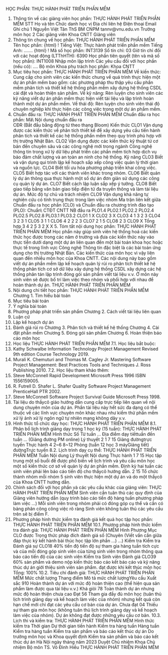 HỌC PHẦN: THỰC HÀNH PHÁT TRIỂN PHẦN MỀM
1. Thông tin về các giảng viên học phần: THỰC HÀNH PHÁT TRIỂN PHẦN MỀM
STT Họ và tên Chức danh học vị Địa chỉ liên hệ Điện thoại Email Ghi chú 1 Nguyễn Việt Tân ThS BM CNPM tannv\@vnu.edu.vn Trưởng môn học
2 Các giảng viên Khoa CNTT Giảng viên
2. Thông tin chung về học phần: THỰC HÀNH PHÁT TRIỂN PHẦN MỀM Tên học phần:
{html}
! Tiếng Việt: Thực hành phát triển phần mềm Tiếng Anh: \...\....
{html}
! Mã số học phần: INT3139 Số tín chỉ: 03 Giờ tín chỉ đối với các hoạt động (LTThHTH): 6390 Học phần tiên quyết (tên và mã số học phần): INT1008 Nhập môn lập
trình Các yêu cầu đối với học phần (nếu có): \.... Bộ môn Khoa phụ trách học phần: Khoa CNTT
3. Mục tiêu học phần: THỰC HÀNH PHÁT TRIỂN PHẦN MỀM Về kiến thức: Cung cấp cho sinh viên các kiến thức chung về quá trình thực hiện một dự án phần mềm bao gồm: các phương pháp thu thập yêu cầu phần mềm phân tích và thiết kế hệ thống phần mềm xây dựng hệ thống CSDL cài đặt và hoàn thiện sản phẩm. Về kỹ năng: Rèn luyện cho sinh viên các kỹ năng viết dự án phần mềm thực hiện viết tài liệu và lập trình hoàn thành một dự án phần mềm. Về thái độ: Rèn luyện cho sinh viên thái độ chuyên nghiệp khi thực hiện các công việc trong một dự án phầm mềm.
4. Chuẩn đầu ra: THỰC HÀNH PHÁT TRIỂN PHẦN MỀM
Chuẩn đầu ra học phần: Mã\ Nội dung chuẩn đầu ra\
CĐR (Bắt đầu bằng động từ theo thang Bloom) Kiến thức
CLO1 Vận dụng được các kiến thức về phân tích thiết kế để xây dựng yêu cầu tiến hành phân tích và thiết kế các hệ thống phần mềm theo quy trình phù hợp với thị trường Nhật Bản.
CLO2 Vận dụng được các kiến thức kỹ thuật từ cơ bản đến chuyên sâu và các công nghệ mới trong ngành Công nghệ thông tin trong xử lý dữ liệu phát triển các phần mềm tích hợp dịch vụ bảo đảm chất lượng và an toàn an ninh cho hệ thống.
Kỹ năng
CLO3 Biết và vận dụng qui trình lập kế hoạch sắp xếp công việc quản lý thời gian và nguồn lực.
CLO4 Biết tối ưu hóa phương pháp triển khai công việc.
CLO5 Biết hợp tác với các thành viên khác trong nhóm.
CLO6 Biết quản lý dự án thông qua thực hành một số dự án đơn giản sử dụng các công cụ quản lý dự án.
CLO7 Biết cách lập luận sắp xếp ý tưởng.
CLO8 Biết giao tiếp bằng văn bản giao tiếp điện tử đa truyền thông và làm tài liệu dự án. Mức độ tự chủ và trách nhiệm CLO9 Vận dụng khả năng tự nghiên cứu có tính trung thực trong làm việc nhóm
Ma trận liên kết giữa Chuẩn đầu ra học phần (CLO) và Chuẩn đầu ra
chương trình đào tạo (PLO): Chuẩn\ CTĐT CNTT NB
đầu ra PLO1.4 PLO2.1 PLO2.2 PLO2.4 PLO2.5 PLO2.8 PLO3.1 PLO3.2
CLO1 1 X
CLO2 3 X
CLO3 4 1 3 2 3
CLO4 3 2 3 1
CLO5 3 1 1
CLO6 4 2 2 2 3
CLO7 2 1 5
CLO8 2 3
CLO9 X
Tổng hợp 3 4 2 5 3 2 X X 5. Tóm tắt nội dung học phần: THỰC HÀNH PHÁT TRIỂN PHẦN MỀM
Học phần này giúp sinh viên hệ thống hoá các kiến thức học được trong các năm ở trường và đưa các kiến thức này vào thực tiễn dưới dạng một dự án liên quan đến một bài toán khoa học hoặc thực tế trong lĩnh vực Công nghệ Thông tin đặc biệt là các bài toán ứng dụng cho thị trường Nhật Bản. Các kiến thức của môn học vì vậy liên quan đến nhiều môn học của Khoa CNTT. Các nội dung này bao gồm viết dự án phần mềm lập kế hoạch quản lý rủi ro phân tích thiết kế hệ thống phân tích cơ sở dữ liệu xây dựng hệ thống CSDL xây dựng các hệ thống phân tán lập trình đóng gói sản phẩm viết tài liệu v.v. Ở môn này sinh viên sẽ được bố trí làm việc theo nhóm và phối hợp với nhau để hoàn thành dự án. THỰC HÀNH PHÁT TRIỂN PHẦN MỀM
6. Nội dung chi tiết học phần: THỰC HÀNH PHÁT TRIỂN PHẦN MỀM
Chương 1. Tìm hiểu bài toán
1. Mục tiêu bài toán
2. Ý nghĩa bài toán
3. Phương pháp phát triển sản phẩm
Chương 2. Cách viết tài liệu liên quan
1. Luận cứ
2. Lập kế hoạch dự án
3. Đánh giá rủi ro
Chương 3. Phân tích và thiết kế hệ thống
Chương 4. Cài đặt phần mềm
Chương 5. Đóng gói sản phẩm
Chương 6. Hoàn thiện báo cáo môn học
7. Học liệu THỰC HÀNH PHÁT TRIỂN PHẦN MỀM
7.1. Học liệu bắt buộc:
1. Kathy Schwalbe Information Technology Project Management Revised 9th edition Course Technology 2019.
2. Murali K. Chemuturi and Thomas M. Cagley Jr. Mastering Software Project Management: Best Practices Tools and Techniques J. Ross Publishing 2010.
7.2. Học liệu tham khảo thêm:
1. Steve McConnell Rapid Development Microsoft Press 1996 ISBN 1556159005.
2. R. Futrell D. Shafer L. Shafer Quality Software Project Management PrenticeHall PTR 2002.
3. Steve McConnell Software Project Survival Guide Microsoft Press 1998.
4. Tài liệu do thầycô giáo hướng dẫn cung cấp trực tiếp liên quan về nội dung chuyên môn của dự án. Phần tài liệu này hết sức đa dạng có thể thuộc về các lĩnh vực chuyên môn khác nhau như kiểm thử phần mềm xử lý ảnh xử lý ngôn ngữ tự nhiên mạng không dây v.v.
8. Hình thức tổ chức dạy học: THỰC HÀNH PHÁT TRIỂN PHẦN MỀM
8.1. Phân bổ lịch trình giảng dạy trong 1 học kỳ (15 tuần): THỰC HÀNH PHÁT TRIỂN PHẦN MỀM Hình thức Số Từ tuần ... Địa điểm dạy tiếttuần đến tuần ... (Giảng đường PM online) Lý thuyết 2 1 7 15 Giảng đườngtrực tuyến Thực hành 4 2\~6 8\~12 Phòng (tuần 12 học 3 máyGiảng tiết) đườngTrực tuyến 8.2. Lịch trình dạy cụ thể: THỰC HÀNH PHÁT TRIỂN PHẦN MỀM Tuần Nội dung Lý thuyết Nội dung Thực hành 1 7 15 Học tập trung một số buổi để được phổ biến về lịch trình và yêu cầu môn học một số kiến thức cơ sở về quản lý dự án phần mềm. Định kỳ hai tuần các sinh viên phải lên báo cáo tiến độ cho thầycô hướng dẫn.
2 15 Tổ chức thành nhóm mỗi nhóm 5 sinh viên thực hiện một dự án và do một thầycô của Khoa CNTT hướng dẫn.
9. Chính sách đối với học phần và các yêu cầu khác của giảng viên: THỰC HÀNH PHÁT TRIỂN PHẦN MỀM Sinh viên cần tuân thủ các quy định của Giảng viên hướng dẫn (quy trình báo cáo tiến độ hàng tuần phương pháp làm việc ...) Mỗi sinh viên trong nhóm phải có đóng góp cụ thể và cần có bảng phân công công việc rõ ràng Sinh viên không tuân thủ các yêu cầu trên sẽ bị điểm F.
10. Phương pháp hình thức kiểm tra đánh giá kết quả học tập học phần: THỰC HÀNH PHÁT TRIỂN PHẦN MỀM
10.1. Phương pháp hình thức kiểm tra đánh giá: THỰC HÀNH PHÁT TRIỂN PHẦN MỀM Hình Phương Mục CLO được Trọng thức pháp đích đánh giá số (Chuyên (Viết vấn cần giữa đáp thực kỳ kết hành bài thúc học tập lớn phần ...) ...) Kiểm tra Kiểm tra Đánh giá sự CLO18 40% tiến độ tiến độ sự tham gia hàng tuần tích cực và của mỗi đóng góp sinh viên của từng sinh viên trong nhóm thông qua báo cáo tiến độ của các sinh viên Kiểm tra Sinh viên Đánh giá CLO39 60% sản phẩm và demo nộp kiến thức báo cáo kết báo cáo và kỹ năng thúc dự án giới thiệu sinh viên sản phẩm. đạt được khi kết thúc môn học Tổng: 100% 10.2. Tiêu chí đánh giá: THỰC HÀNH PHÁT TRIỂN PHẦN MỀM Mức chất lượng Thang điểm Mô tả mức chất lượngYêu cầu Xuất sắc 910 Hoàn thành dự án với mức độ hoàn thiện cao (thể hiện qua sản phẩm làm được qua tài liệu v.v.)
Khá giỏi 78 Toàn thành dự án nhưng mức độ hoàn thiện chưa cao
Đạt 56 Tham gia đầy đủ môn học (tuân thủ lịch trình giảng dạy và kế hoạch làm việc của nhóm) nhưng kết quả còn hạn chế mới chỉ đạt các yêu cầu cơ bản của dự án.
Chưa đạt 04 Thiếu sự tham gia môn học (không tuân thủ lịch trình giảng dạy và kế hoạch làm việc của nhóm). Dự án không đạt được những yêu cầu cơ bản.
10.3. Lịch thi và kiểm tra: THỰC HÀNH PHÁT TRIỂN PHẦN MỀM Hình thức kiểm tra Thời gian Dự thời gian tiến hành Kiểm tra hàng tuần Hàng tuần Kiểm tra hàng tuần
Kiểm tra sản phẩm và báo cáo kết thúc dự án Do trưởng môn học và Khoa quyết định Kiểm tra sản phẩm và báo cáo kết thúc dự án
Hà Nội ngày tháng năm 2023 Duyệt Chủ nhiệm Khoa Chủ nhiệm Bộ môn TS. Võ Đình Hiếu THỰC HÀNH PHÁT TRIỂN PHẦN MỀM